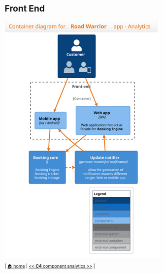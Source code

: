 # Front End

![Front end](./c4-component_front-end.svg)
 
 | [🏠 home](../../README.md#c4-modeling) | [<< **C4** component analytics >>](./component-analytics.md) |
